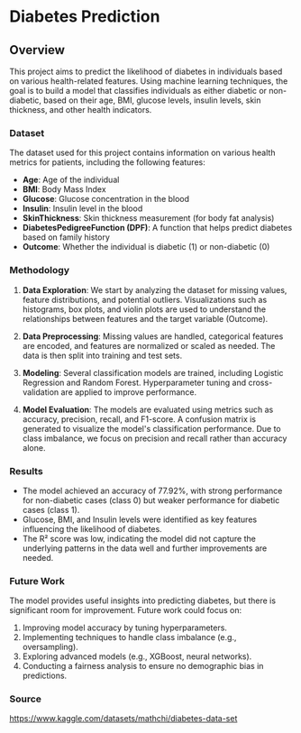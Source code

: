 # Diabetes Prediction

## Overview 

This project aims to predict the likelihood of diabetes in individuals based on various health-related features. Using machine learning techniques, the goal is to build a model that classifies individuals as either diabetic or non-diabetic, based on their age, BMI, glucose levels, insulin levels, skin thickness, and other health indicators.

### Dataset

The dataset used for this project contains information on various health metrics for patients, including the following features:

- **Age**: Age of the individual
- **BMI**: Body Mass Index
- **Glucose**: Glucose concentration in the blood
- **Insulin**: Insulin level in the blood
- **SkinThickness**: Skin thickness measurement (for body fat analysis)
- **DiabetesPedigreeFunction (DPF)**: A function that helps predict diabetes based on family history
- **Outcome**: Whether the individual is diabetic (1) or non-diabetic (0)

### Methodology

1. **Data Exploration**: We start by analyzing the dataset for missing values, feature distributions, and potential outliers. Visualizations such as histograms, box plots, and violin plots are used to understand the relationships between features and the target variable (Outcome).

2. **Data Preprocessing**: Missing values are handled, categorical features are encoded, and features are normalized or scaled as needed. The data is then split into training and test sets.

3. **Modeling**: Several classification models are trained, including Logistic Regression and Random Forest. Hyperparameter tuning and cross-validation are applied to improve performance.

4. **Model Evaluation**: The models are evaluated using metrics such as accuracy, precision, recall, and F1-score. A confusion matrix is generated to visualize the model's classification performance. Due to class imbalance, we focus on precision and recall rather than accuracy alone.

### Results

- The model achieved an accuracy of 77.92%, with strong performance for non-diabetic cases (class 0) but weaker performance for diabetic cases (class 1).
- Glucose, BMI, and Insulin levels were identified as key features influencing the likelihood of diabetes.
- The R² score was low, indicating the model did not capture the underlying patterns in the data well and further improvements are needed.

### Future Work

The model provides useful insights into predicting diabetes, but there is significant room for improvement. Future work could focus on:

1. Improving model accuracy by tuning hyperparameters.
2. Implementing techniques to handle class imbalance (e.g., oversampling).
3. Exploring advanced models (e.g., XGBoost, neural networks).
4. Conducting a fairness analysis to ensure no demographic bias in predictions.

### Source

https://www.kaggle.com/datasets/mathchi/diabetes-data-set
